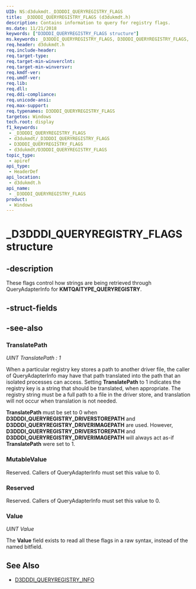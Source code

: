 ```yaml
---
UID: NS:d3dukmdt._D3DDDI_QUERYREGISTRY_FLAGS
title: _D3DDDI_QUERYREGISTRY_FLAGS (d3dukmdt.h)
description: Contains information to query for registry flags.
ms.date: 11/21/2018
keywords: ["D3DDDI_QUERYREGISTRY_FLAGS structure"]
ms.keywords: _D3DDDI_QUERYREGISTRY_FLAGS, D3DDDI_QUERYREGISTRY_FLAGS,
req.header: d3dukmdt.h
req.include-header: 
req.target-type: 
req.target-min-winverclnt: 
req.target-min-winversvr: 
req.kmdf-ver: 
req.umdf-ver: 
req.lib: 
req.dll: 
req.ddi-compliance: 
req.unicode-ansi: 
req.max-support: 
req.typenames: D3DDDI_QUERYREGISTRY_FLAGS
targetos: Windows
tech.root: display
f1_keywords:
 - _D3DDDI_QUERYREGISTRY_FLAGS
 - d3dukmdt/_D3DDDI_QUERYREGISTRY_FLAGS
 - D3DDDI_QUERYREGISTRY_FLAGS
 - d3dukmdt/D3DDDI_QUERYREGISTRY_FLAGS
topic_type:
 - apiref
api_type:
 - HeaderDef
api_location:
 - d3dukmdt.h
api_name:
 - _D3DDDI_QUERYREGISTRY_FLAGS
product:
 - Windows
---
```


# _D3DDDI_QUERYREGISTRY_FLAGS structure


## -description

These flags control how strings are being retrieved through QueryAdapterInfo for **KMTQAITYPE_QUERYREGISTRY**.

## -struct-fields

## -see-also

### TranslatePath
*UINT TranslatePath : 1*

When a particular registry key stores a path to another driver file, the caller of QueryAdapterInfo may have that path translated into the path that an isolated processes can access.
Setting **TranslatePath** to 1 indicates the registry key is a string that should be translated, when appropriate.
The registry string must be a full path to a file in the driver store, and translation will not occur when translation is not needed.

**TranslatePath** must be set to 0 when **D3DDDI_QUERYREGISTRY_DRIVERSTOREPATH** and **D3DDDI_QUERYREGISTRY_DRIVERIMAGEPATH** are used.
However, **D3DDDI_QUERYREGISTRY_DRIVERSTOREPATH** and **D3DDDI_QUERYREGISTRY_DRIVERIMAGEPATH** will always act as-if **TranslatePath** were set to 1.

### MutableValue
Reserved. Callers of QueryAdapterInfo must set this value to 0.

### Reserved
Reserved. Callers of QueryAdapterInfo must set this value to 0.

### Value
*UINT Value*

The **Value** field exists to read all these flags in a raw syntax, instead of the named bitfield.

## See Also
- [D3DDDI_QUERYREGISTRY_INFO](ns-d3dukmdt-_d3dddi_queryregistry_info.md)

